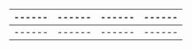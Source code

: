 | ------ | ------ | ------ | ------ |
| ------ | ------ | ------ | ------ |
| ------ | ------ | ------ | ------ |
